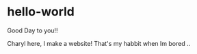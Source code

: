 hello-world
===========

Good Day to you!!

Charyl here, I make a website! That's my habbit when Im bored ..
